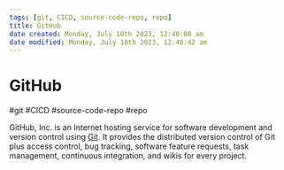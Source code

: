 ```yaml
---
tags: [git, CICD, source-code-repo, repo]
title: GitHub
date created: Monday, July 10th 2023, 12:40:08 am
date modified: Monday, July 10th 2023, 12:40:42 am
---
```

# GitHub
#git #CICD #source-code-repo #repo 

GitHub, Inc. is an Internet hosting service for software development and version control using [Git](DevOps/GitOps/Git.md). It provides the distributed version control of Git plus access control, bug tracking, software feature requests, task management, continuous integration, and wikis for every project.

